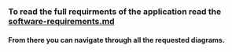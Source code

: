 ### To read the full requirments of the application read the [software-requirements.md](software-requirements.md)
#### From there you can navigate through all the requested diagrams.
